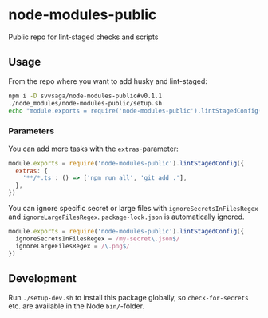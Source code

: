 # node-modules-public

Public repo for lint-staged checks and scripts

## Usage

From the repo where you want to add husky and lint-staged:

```bash
npm i -D svvsaga/node-modules-public#v0.1.1
./node_modules/node-modules-public/setup.sh
echo "module.exports = require('node-modules-public').lintStagedConfig()" > lint-staged.config.cjs
```

### Parameters

You can add more tasks with the `extras`-parameter:

```javascript
module.exports = require('node-modules-public').lintStagedConfig({
  extras: {
    '**/*.ts': () => ['npm run all', 'git add .'],
  },
})
```

You can ignore specific secret or large files with `ignoreSecretsInFilesRegex` and `ignoreLargeFilesRegex`. `package-lock.json` is automatically ignored.

```javascript
module.exports = require('node-modules-public').lintStagedConfig({
  ignoreSecretsInFilesRegex = /my-secret\.json$/
  ignoreLargeFilesRegex = /\.png$/
})
```

## Development

Run `./setup-dev.sh` to install this package globally, so `check-for-secrets` etc. are available in the Node `bin/`-folder.

